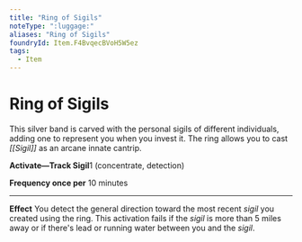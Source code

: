 ```yaml
---
title: "Ring of Sigils"
noteType: ":luggage:"
aliases: "Ring of Sigils"
foundryId: Item.F4BvqecBVoH5W5ez
tags:
  - Item
---
```


# Ring of Sigils

This silver band is carved with the personal sigils of different individuals, adding one to represent you when you invest it. The ring allows you to cast _[[Sigil]]_ as an arcane innate cantrip.

**Activate—Track Sigil**1 (concentrate, detection)

****Frequency** once per** 10 minutes

* * *

**Effect** You detect the general direction toward the most recent _sigil_ you created using the ring. This activation fails if the _sigil_ is more than 5 miles away or if there's lead or running water between you and the _sigil_.
